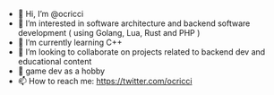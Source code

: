 - 👋 Hi, I’m @ocricci
- 👀 I’m interested in software architecture and backend software development ( using Golang, Lua, Rust and PHP )
- 🌱 I’m currently learning C++
- 💞️ I’m looking to collaborate on projects related to backend dev and educational content
- 💞️ game dev as a hobby
- 📫 How to reach me: https://twitter.com/ocricci

<!---
ocricci/ocricci is a ✨ special ✨ repository because its `README.md` (this file) appears on your GitHub profile.
You can click the Preview link to take a look at your changes.
--->
